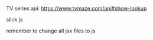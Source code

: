 <!-- TV shows api: https://www.episodate.com/api -->

TV series api: https://www.tvmaze.com/api#show-lookup

slick js

<!-- YT API KEY -->

<!-- AIzaSyBE3B6foIzG9b-XbIXea1lJOnril6n2dLM -->

remember to change all jsx files to js
